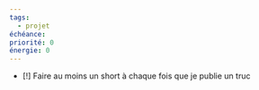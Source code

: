 ```yaml
---
tags:
  - projet
échéance: 
priorité: 0
énergie: 0
---
```

- [!] Faire au moins un short à chaque fois que je publie un truc

